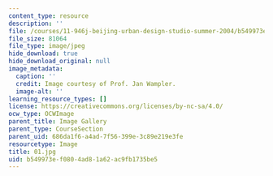 ```yaml
---
content_type: resource
description: ''
file: /courses/11-946j-beijing-urban-design-studio-summer-2004/b549973ef0804ad81a62ac9fb1735be5_01.jpg
file_size: 81064
file_type: image/jpeg
hide_download: true
hide_download_original: null
image_metadata:
  caption: ''
  credit: Image courtesy of Prof. Jan Wampler.
  image-alt: ''
learning_resource_types: []
license: https://creativecommons.org/licenses/by-nc-sa/4.0/
ocw_type: OCWImage
parent_title: Image Gallery
parent_type: CourseSection
parent_uid: 686da1f6-a4ad-7f56-399e-3c89e219e3fe
resourcetype: Image
title: 01.jpg
uid: b549973e-f080-4ad8-1a62-ac9fb1735be5
---
```

